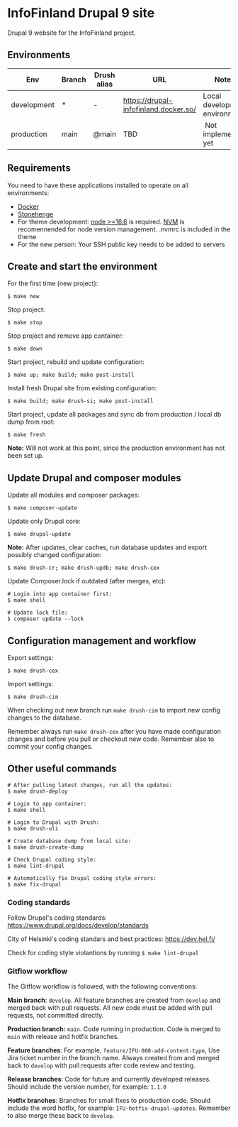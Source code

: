# InfoFinland Drupal 9 site

Drupal 9 website for the InfoFinland project.

## Environments

Env | Branch | Drush alias | URL | Notes
--- | ------ | ----------- | --- | -----
development | * | - | https://drupal-infofinland.docker.so/ | Local development environment
production | main | @main | TBD | Not implemented yet

## Requirements

You need to have these applications installed to operate on all environments:

- [Docker](https://github.com/druidfi/guidelines/blob/master/docs/docker.md)
- [Stonehenge](https://github.com/druidfi/stonehenge)
- For theme development: [node >=16.6](https://nodejs.org/en/) is required. [NVM](https://nodejs.org/en/) is recomennended for node version management. .nvmrc is included in the theme
- For the new person: Your SSH public key needs to be added to servers

## Create and start the environment

For the first time (new project):

``
$ make new
``

Stop project:

``
$ make stop
``

Stop project and remove app container:

``
$ make down
``

Start project, rebuild and update configuration:

``
$ make up; make build; make post-install
``

Install fresh Drupal site from existing configuration:

``
$ make build; make drush-si; make post-install
``

Start project, update all packages and sync db from production / local db dump from root:

``
$ make fresh
``

**Note:** Will not work at this point, since the production environment has not been set up.
## Update Drupal and composer modules

Update all modules and composer packages:

``
$ make composer-update
``

Update only Drupal core:

``
$ make drupal-update
``

**Note:** After updates, clear caches, run database updates and export possibly changed configuration:

``
$ make drush-cr; make drush-updb; make drush-cex
``

Update Composer.lock if outdated (after merges, etc):

```
# Login into app container first:
$ make shell

# Update lock file:
$ composer update --lock
```

## Configuration management and workflow

Export settings:

``
$ make drush-cex
``

Import settings:

``
$ make drush-cim
``

When checking out new branch run `make drush-cim` to import new config changes to the database.

Remember always run `make drush-cex` after you have made configuration changes and before you pull or checkout new code. Remember also to commit your config changes.

## Other useful commands
```
# After pulling latest changes, run all the updates:
$ make drush-deploy

# Login to app container:
$ make shell

# Login to Drupal with Drush:
$ make drush-uli

# Create database dump from local site:
$ make drush-create-dump

# Check Drupal coding style:
$ make lint-drupal

# Automatically fix Drupal coding style errors:
$ make fix-drupal
```

### Coding standards
Follow Drupal's coding standards: https://www.drupal.org/docs/develop/standards

City of Helsinki's coding standars and best practices: https://dev.hel.fi/

Check for coding style violantions by running `$ make lint-drupal`

### Gitflow workflow
The Gitflow workflow is followed, with the following conventions:

**Main branch**: `develop`. All feature branches are created from `develop` and merged back with pull requests. All new code must be added with pull requests, not committed directly.

**Production branch:** `main`. Code running in production. Code is merged to `main` with release and hotfix branches.

**Feature branches**: For example, `feature/IFU-000-add-content-type`, Use Jira ticket number in the branch name. Always created from and merged back to `develop` with pull requests after code review and testing.

**Release branches**: Code for future and currently developed releases. Should include the version number, for example: `1.1.0`

**Hotfix branches**: Branches for small fixes to production code. Should include the word hotfix, for example: `IFU-hotfix-drupal-updates`. Remember to also merge these back to `develop`.
